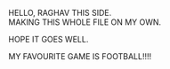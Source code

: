 HELLO, RAGHAV THIS SIDE.  
MAKING THIS WHOLE FILE ON MY OWN.  

HOPE IT GOES WELL.  

MY FAVOURITE GAME IS FOOTBALL!!!!
